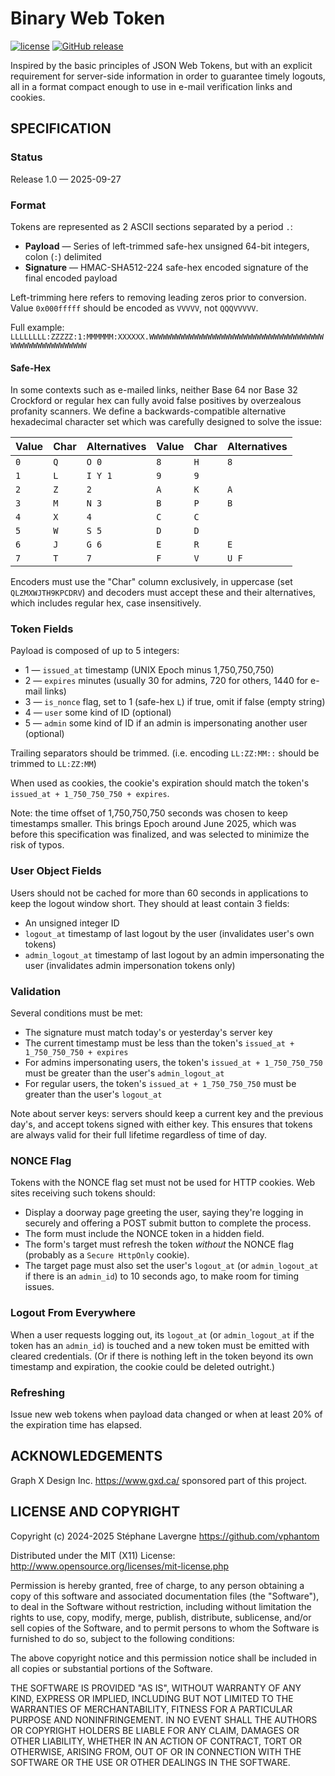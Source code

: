 # Binary Web Token

[![license](https://img.shields.io/github/license/vphantom/bwt.svg?style=plastic)]() [![GitHub release](https://img.shields.io/github/release/vphantom/bwt.svg?style=plastic)]()

Inspired by the basic principles of JSON Web Tokens, but with an explicit requirement for server-side information in order to guarantee timely logouts, all in a format compact enough to use in e-mail verification links and cookies.

## SPECIFICATION

### Status

Release 1.0 — 2025-09-27

### Format

Tokens are represented as 2 ASCII sections separated by a period `.`:

* **Payload** — Series of left-trimmed safe-hex unsigned 64-bit integers, colon (`:`) delimited
* **Signature** — HMAC-SHA512-224 safe-hex encoded signature of the final encoded payload

Left-trimming here refers to removing leading zeros prior to conversion.  Value `0x000fffff` should be encoded as `VVVVV`, not `QQQVVVVV`.

Full example: `LLLLLLLL:ZZZZZ:1:MMMMMM:XXXXXX.WWWWWWWWWWWWWWWWWWWWWWWWWWWWWWWWWWWWWWWWWWWWWWWWWWWWWWWW`

#### Safe-Hex

In some contexts such as e-mailed links, neither Base 64 nor Base 32 Crockford or regular hex can fully avoid false positives by overzealous profanity scanners.  We define a backwards-compatible alternative hexadecimal character set which was carefully designed to solve the issue:

| Value | Char | Alternatives | Value | Char | Alternatives |
| ----- | ---- | ------------ | ----- | ---- | ------------ |
| `0`   | `Q`  | `O 0`        | `8`   | `H`  | `8`          |
| `1`   | `L`  | `I Y 1`      | `9`   | `9`  |              |
| `2`   | `Z`  | `2`          | `A`   | `K`  | `A`          |
| `3`   | `M`  | `N 3`        | `B`   | `P`  | `B`          |
| `4`   | `X`  | `4`          | `C`   | `C`  |              |
| `5`   | `W`  | `S 5`        | `D`   | `D`  |              |
| `6`   | `J`  | `G 6`        | `E`   | `R`  | `E`          |
| `7`   | `T`  | `7`          | `F`   | `V`  | `U F`        |

Encoders must use the "Char" column exclusively, in uppercase (set `QLZMXWJTH9KPCDRV`) and decoders must accept these and their alternatives, which includes regular hex, case insensitively.

### Token Fields

Payload is composed of up to 5 integers:

* 1 — `issued_at` timestamp (UNIX Epoch minus 1,750,750,750)
* 2 — `expires` minutes (usually 30 for admins, 720 for others, 1440 for e-mail links)
* 3 — `is_nonce` flag, set to 1 (safe-hex `L`) if true, omit if false (empty string)
* 4 — `user` some kind of ID (optional)
* 5 — `admin` some kind of ID if an admin is impersonating another user (optional)

Trailing separators should be trimmed.  (i.e. encoding `LL:ZZ:MM::` should be trimmed to `LL:ZZ:MM`)

When used as cookies, the cookie's expiration should match the token's `issued_at + 1_750_750_750 + expires`.

Note: the time offset of 1,750,750,750 seconds was chosen to keep timestamps smaller.  This brings Epoch around June 2025, which was before this specification was finalized, and was selected to minimize the risk of typos.

### User Object Fields

Users should not be cached for more than 60 seconds in applications to keep the logout window short.  They should at least contain 3 fields:

* An unsigned integer ID
* `logout_at` timestamp of last logout by the user (invalidates user's own tokens)
* `admin_logout_at` timestamp of last logout by an admin impersonating the user (invalidates admin impersonation tokens only)

### Validation

Several conditions must be met:

* The signature must match today's or yesterday's server key
* The current timestamp must be less than the token's `issued_at + 1_750_750_750 + expires`
* For admins impersonating users, the token's `issued_at + 1_750_750_750` must be greater than the user's `admin_logout_at`
* For regular users, the token's `issued_at + 1_750_750_750` must be greater than the user's `logout_at`

Note about server keys: servers should keep a current key and the previous day's, and accept tokens signed with either key.  This ensures that tokens are always valid for their full lifetime regardless of time of day.

### NONCE Flag

Tokens with the NONCE flag set must not be used for HTTP cookies.  Web sites receiving such tokens should:

* Display a doorway page greeting the user, saying they're logging in securely and offering a POST submit button to complete the process.
* The form must include the NONCE token in a hidden field.
* The form's target must refresh the token _without_ the NONCE flag (probably as a `Secure HttpOnly` cookie).
* The target page must also set the user's `logout_at` (or `admin_logout_at` if there is an `admin_id`) to 10 seconds ago, to make room for timing issues.

### Logout From Everywhere

When a user requests logging out, its `logout_at` (or `admin_logout_at` if the token has an `admin_id`) is touched and a new token must be emitted with cleared credentials.  (Or if there is nothing left in the token beyond its own timestamp and expiration, the cookie could be deleted outright.)

### Refreshing

Issue new web tokens when payload data changed or when at least 20% of the expiration time has elapsed.

## ACKNOWLEDGEMENTS

Graph X Design Inc. https://www.gxd.ca/ sponsored part of this project.

## LICENSE AND COPYRIGHT

Copyright (c) 2024-2025 Stéphane Lavergne <https://github.com/vphantom>

Distributed under the MIT (X11) License:
http://www.opensource.org/licenses/mit-license.php

Permission is hereby granted, free of charge, to any person obtaining a copy of this software and associated documentation files (the "Software"), to deal in the Software without restriction, including without limitation the rights to use, copy, modify, merge, publish, distribute, sublicense, and/or sell copies of the Software, and to permit persons to whom the Software is furnished to do so, subject to the following conditions:

The above copyright notice and this permission notice shall be included in all copies or substantial portions of the Software.

THE SOFTWARE IS PROVIDED "AS IS", WITHOUT WARRANTY OF ANY KIND, EXPRESS OR IMPLIED, INCLUDING BUT NOT LIMITED TO THE WARRANTIES OF MERCHANTABILITY, FITNESS FOR A PARTICULAR PURPOSE AND NONINFRINGEMENT. IN NO EVENT SHALL THE AUTHORS OR COPYRIGHT HOLDERS BE LIABLE FOR ANY CLAIM, DAMAGES OR OTHER LIABILITY, WHETHER IN AN ACTION OF CONTRACT, TORT OR OTHERWISE, ARISING FROM, OUT OF OR IN CONNECTION WITH THE SOFTWARE OR THE USE OR OTHER DEALINGS IN THE SOFTWARE.
